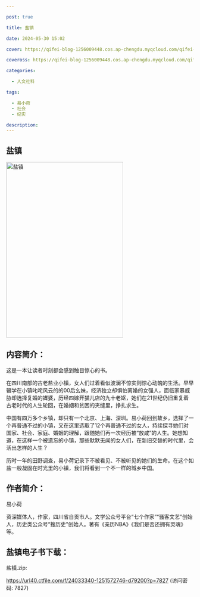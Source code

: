 ```yaml
---

post: true

title: 盐镇

date: 2024-05-30 15:02

cover: https://qifei-blog-1256009448.cos.ap-chengdu.myqcloud.com/qifei-blog/s34392050.jpg

coveross: https://qifei-blog-1256009448.cos.ap-chengdu.myqcloud.com/qifei-blog/s34392050.jpg

categories:

  - 人文社科

tags:

  - 易小荷
  - 社会
  - 纪实

description:
---
```


## 盐镇

<img alt="盐镇" class="aligncenter loading" data-was-processed="true" decoding="async" fetchpriority="high" height="471" src="https://qifei-blog-1256009448.cos.ap-chengdu.myqcloud.com/qifei-blog/s34392050.jpg" style="cursor: zoom-in;" width="314"/>

## 内容简介：

这是一本让读者时刻都会感到触目惊心的书。

在四川南部的古老盐业小镇，女人们过着看似波澜不惊实则惊心动魄的生活。早早辍学在小镇叱咤风云的的00后幺妹，经济独立却惧怕离婚的女强人，面临家暴威胁却选择复婚的媒婆，历经四嫁开猫儿店的九十老妪，她们在21世纪仍旧重复着古老时代的人生轮回，在婚姻和贫困的夹缝里，挣扎求生。

中国有四万多个乡镇，却只有一个北京、上海、深圳。易小荷回到故乡，选择了一个再普通不过的小镇，又在这里选取了12个再普通不过的女人，持续探寻她们对国家、社会、家庭、婚姻的理解，跟随她们再一次经历被“放咸”的人生。她想知道，在这样一个被遗忘的小镇，那些默默无闻的女人们，在新旧交替的时代里，会活出怎样的人生？

历时一年的田野调查，易小荷记录下不被看见、不被听见的她们的生命。在这个如盐一般凝固在时光里的小镇，我们将看到一个不一样的城乡中国。

## 作者简介：

易小荷

资深媒体人，作家，四川省自贡市人。文学公众号平台“七个作家”“骚客文艺”创始人，历史类公众号“搜历史”创始人。著有《亲历NBA》《我们是否还拥有灵魂》等。

## 盐镇电子书下载：

盐镇.zip: 

https://url40.ctfile.com/f/24033340-1251572746-d79200?p=7827 (访问密码: 7827)

